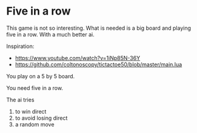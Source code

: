 # Five in a row

This game is not so interesting.
What is needed is a big board and playing five in a row.
With a much better ai.

Inspiration: 
* https://www.youtube.com/watch?v=1iNp85N-36Y
* https://github.com/coltonoscopy/tictactoe50/blob/master/main.lua

You play on a 5 by 5 board.

You need five in a row.

The ai tries
1. to win direct
2. to avoid losing direct
3. a random move